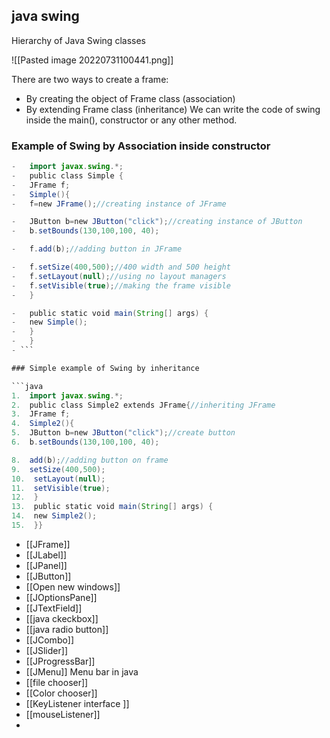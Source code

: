 ## java swing
Hierarchy of Java Swing classes 
 

![[Pasted image 20220731100441.png]]


There are two ways to create a frame:

-   By creating the object of Frame class (association)
-   By extending Frame class (inheritance)
We can write the code of swing inside the main(), constructor or any other 
method.

### Example of Swing by Association inside constructor
```java
-   import javax.swing.*;  
-   public class Simple {  
-   JFrame f;  
-   Simple(){  
-   f=new JFrame();//creating instance of JFrame  

-   JButton b=new JButton("click");//creating instance of JButton  
-   b.setBounds(130,100,100, 40);  

-   f.add(b);//adding button in JFrame  

-   f.setSize(400,500);//400 width and 500 height  
-   f.setLayout(null);//using no layout managers  
-   f.setVisible(true);//making the frame visible  
-   }  

-   public static void main(String[] args) {  
-   new Simple();  
-   }  
-   }
- ```

### Simple example of Swing by inheritance

```java
1.  import javax.swing.*;  
2.  public class Simple2 extends JFrame{//inheriting JFrame  
3.  JFrame f;  
4.  Simple2(){  
5.  JButton b=new JButton("click");//create button  
6.  b.setBounds(130,100,100, 40);  

8.  add(b);//adding button on frame  
9.  setSize(400,500);  
10.  setLayout(null);  
11.  setVisible(true);  
12.  }  
13.  public static void main(String[] args) {  
14.  new Simple2();  
15.  }}
```





- [[JFrame]]
- [[JLabel]]
- [[JPanel]]
- [[JButton]]
- [[Open new windows]]
- [[JOptionsPane]]
- [[JTextField]]
- [[java ckeckbox]]
- [[java radio button]]
- [[JCombo]]
- [[JSlider]]
- [[JProgressBar]]
- [[JMenu]]   Menu bar in java 
- [[file chooser]]
- [[Color chooser]]
- [[KeyListener interface ]]
- [[mouseListener]]
- 